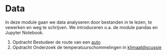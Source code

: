 # Data

In deze module gaan we data analyseren door bestanden in te lezen, te vewerken en weg te schrijven. We introduceren o.a. de module pandas en Jupyter Notebook.

1. <span class="label label-primary">Opdracht</span> Bestudeer de route van een [auto](/problems/data-auto)
2. <span class="label label-primary">Opdracht</span> Onderzoek de temperatuurschommelingen in [klimaatdiscussie](/problems/data-klimaat)
